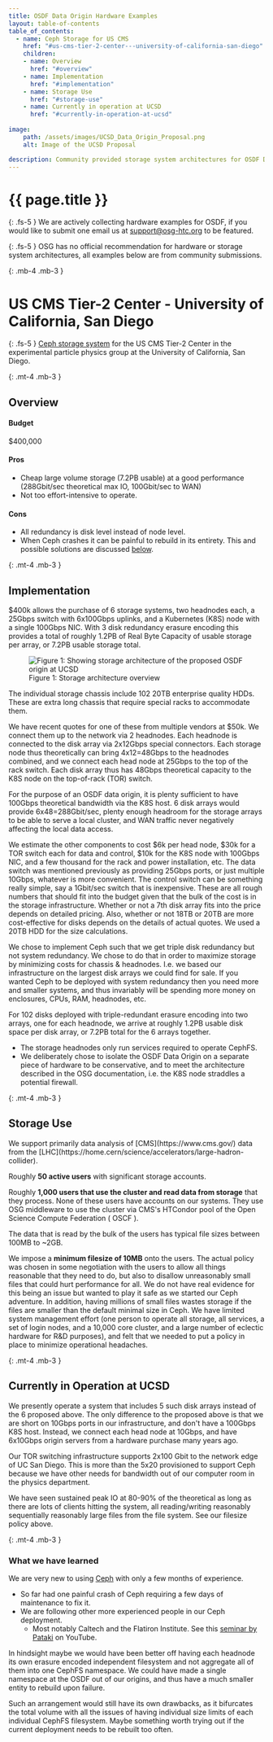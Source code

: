 ```yaml
---
title: OSDF Data Origin Hardware Examples
layout: table-of-contents
table_of_contents:
  - name: Ceph Storage for US CMS
    href: "#us-cms-tier-2-center---university-of-california-san-diego"
    children:
    - name: Overview
      href: "#overview"
    - name: Implementation
      href: "#implementation"
    - name: Storage Use
      href: "#storage-use"
    - name: Currently in operation at UCSD
      href: "#currently-in-operation-at-ucsd"
      
image:
    path: /assets/images/UCSD_Data_Origin_Proposal.png
    alt: Image of the UCSD Proposal

description: Community provided storage system architectures for OSDF Data Origins
---
```


# {{ page.title }}

{: .fs-5 }
We are actively collecting hardware examples for OSDF, if you would like to submit one
email us at [support@osg-htc.org](mailto:support@osg-htc.org) to be featured.

{: .fs-5 }
OSG has no official recommendation for hardware or storage system architectures, all examples below are
from community submissions.

{: .mb-4 .mb-3 } 
# US CMS Tier-2 Center - University of California, San Diego

{: .fs-5 }
[Ceph storage system](https://docs.ceph.com/en/quincy/) for the US CMS Tier-2 Center in the experimental
particle physics group at the University of California, San Diego.

{: .mt-4 .mb-3 }
## Overview

<div class="rounded bg-light p-2 fs-5" markdown="1">

#### Budget
$400,000

#### Pros

- Cheap large volume storage (7.2PB usable) at a good performance (288Gbit/sec theoretical max IO, 100Gbit/sec to WAN)
- Not too effort-intensive to operate.

#### Cons

- All redundancy is disk level instead of node level.
- When Ceph crashes it can be painful to rebuild in its entirety. This and possible solutions are discussed [below](#currently-in-operation-at-ucsd).

  
</div>

{: .mt-4 .mb-3 }
## Implementation

<div class="rounded bg-light p-2 fs-5" markdown="1">

$400k allows the purchase of 6 storage systems, two headnodes each, a 25Gbps switch with 6x100Gbps uplinks, and a Kubernetes (K8S) node with a single 100Gbps NIC. With 3 disk redundancy erasure encoding this provides a total of roughly 1.2PB of Real Byte Capacity of usable storage per array, or 7.2PB usable storage total.

<div class="d-flex py-3">
  <figure style="max-width: 600px" class="mx-auto">
    <img class="img-fluid" src="{{ '/assets/images/UCSD_Data_Origin_Proposal.png' | relative_url }}" alt="Figure 1: Showing storage architecture of the proposed OSDF origin at UCSD"/>
    <figcaption>Figure 1: Storage architecture overview</figcaption>
  </figure>
</div>

The individual storage chassis include 102 20TB enterprise quality HDDs. These are extra long chassis that require special racks to accommodate them.

We have recent quotes for one of these from multiple vendors at $50k. We connect them up to the network via 2 headnodes. Each headnode is connected to the disk array via 2x12Gbps special connectors. Each storage node thus theoretically can bring 4x12=48Gbps to the headnodes combined, and we connect each head node at 25Gbps to the top of the rack switch. Each disk array thus has 48Gbps theoretical capacity to the K8S node on the top-of-rack (TOR) switch.

For the purpose of an OSDF data origin, it is plenty sufficient to have 100Gbps theoretical bandwidth via the K8S host. 6 disk arrays would provide 6x48=288Gbit/sec, plenty enough headroom for the storage arrays to be able to serve a local cluster, and WAN traffic never negatively affecting the local data access.

We estimate the other components to cost $6k per head node, $30k for a TOR  switch each for data and control, $10k for the K8S node with 100Gbps NIC, and a few thousand for the rack and power installation, etc. The data switch was mentioned previously as providing 25Gbps ports, or just multiple 10Gbps, whatever is more convenient. The control switch can be something really simple, say a 1Gbit/sec switch that is inexpensive. These are all rough numbers that should fit into the budget given that the bulk of the cost is in the storage infrastructure. Whether or not a 7th disk array fits into the price depends on detailed pricing. Also, whether or not 18TB or 20TB are more cost-effective for disks depends on the details of actual quotes. We used a 20TB HDD for the size calculations.

We chose to implement Ceph such that we get triple disk redundancy but not system redundancy. We chose to do that in order to maximize storage by minimizing costs for chassis & headnodes. I.e. we based our infrastructure on the largest disk arrays we could find for sale. If you wanted Ceph to be deployed with system redundancy then you need more and smaller systems, and thus invariably will be spending more money on enclosures, CPUs, RAM, headnodes, etc. 

For 102 disks deployed with triple-redundant erasure encoding into two arrays, one for each headnode, we arrive at roughly 1.2PB usable disk space per disk array, or 7.2PB total for the 6 arrays together.
- The storage headnodes only run services required to operate CephFS.
- We deliberately chose to isolate the OSDF Data Origin on a separate piece of hardware to be conservative, and to meet the architecture described in the OSG documentation, i.e. the K8S node straddles a potential firewall.
</div>

{: .mt-4 .mb-3 }
## Storage Use

<div class="rounded bg-light p-2 fs-5" markdown="1">
We support primarily data analysis of [CMS](https://www.cms.gov/) data from the [LHC](https://home.cern/science/accelerators/large-hadron-collider).

Roughly **50 active users** with significant storage accounts.

Roughly **1,000 users that use the cluster and read data from storage** that they process. None of these users have accounts on our systems. They use OSG middleware to use the cluster via CMS's HTCondor pool of the Open Science Compute Federation ( OSCF ).

The data that is read by the bulk of the users has typical file sizes between 100MB to ~2GB.

We impose a **minimum filesize of 10MB** onto the users. The actual policy was chosen in some negotiation with the users to allow all things reasonable that they need to do, but also to disallow unreasonably small files that could hurt performance for all. We do not have real evidence for this being an issue but wanted to play it safe as we started our Ceph adventure. In addition, having millions of small files wastes storage if the files are smaller than the default minimal size in Ceph. We have limited system management effort (one person to operate all storage, all services, a set of login nodes, and a 10,000 core cluster, and a large number of eclectic hardware for R&D purposes), and felt that we needed to put a policy in place to minimize operational headaches.

</div>

{: .mt-4 .mb-3 }
## Currently in Operation at UCSD

<div class="rounded bg-light p-2 fs-5" markdown="1">
We presently operate a system that includes 5 such disk arrays instead of the 6 proposed above. The only difference to the proposed above is that we are short on 10Gbps ports in our infrastructure, and don't have a 100Gbps K8S host. Instead, we connect each head node at 10Gbps, and have 6x10Gbps origin servers from a hardware purchase many years ago. 

Our TOR switching infrastructure supports 2x100 Gbit to the network edge of UC San Diego. This is more than the 5x20 provisioned to support Ceph because we have other needs for bandwidth out of our computer room in the physics department.

We have seen sustained peak IO at 80-90% of the theoretical as long as there are lots of clients hitting the system, all reading/writing reasonably sequentially reasonably large files from the file system. See our filesize policy above.

</div>

{: .mt-4 .mb-3 }
### What we have learned

<div class="rounded bg-light p-2 fs-5" markdown="1">

We are very new to using [Ceph](https://docs.ceph.com/en/quincy/) with only a few months of experience.
- So far had one painful crash of Ceph requiring a few days of maintenance to fix it.
- We are following other more experienced people in our Ceph deployment.
  - Most notably Caltech and the Flatiron Institute. See this [seminar by Pataki](https://www.youtube.com/watch?v=9CVZnY-txmY) on YouTube.

In hindsight maybe we would have been better off having each headnode its own erasure encoded independent filesystem and not aggregate all of them into one CephFS namespace. We could have made a single namespace at the OSDF out of our origins, and thus have a much smaller entity to rebuild upon failure.

Such an arrangement would still have its own drawbacks, as it bifurcates the total volume with all the issues of having individual size limits of each individual CephFS filesystem. Maybe something worth trying out if the current deployment needs to be rebuilt too often.

</div>
